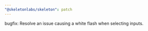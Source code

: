 ```yaml
---
"@skeletonlabs/skeleton": patch
---
```


bugfix: Resolve an issue causing a white flash when selecting inputs.

